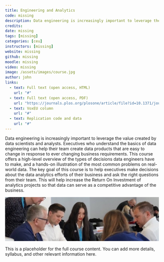 ```yaml
---
title: Engineering and Analytics
code: missing
description: Data engineering is increasingly important to leverage the value created by data scientists and analysts. Executives who understand the basics of data engineering can help their team create data products that are easy to change in response to ever changing business requirements. This course offers a high-level overview of the types of decisions data engineers have to make, and a hands-on illustration of the most common problems on real-world data. The key goal of this course is to help executives make decisions about the data analytics efforts of their business and ask the right questions from their team. This will help increase the Return On Investment of analytics projects so that data can serve as a competitive advantage of the business. 
credits: 
date: missing
tags: [missing]
categories: [ceu]
instructors: [missing]
website: missing
github: missing
moodle: missing
video: missing
image: /assets/images/course.jpg
author: john
links:
  - text: Full text (open access, HTML)
    url: "#"
  - text: Full text (open access, PDF)
    url: "https://journals.plos.org/plosone/article/file?id=10.1371/journal.pone.0239113&type=printable"
  - text: VoxEU column
    url: "#"
  - text: Replication code and data
    url: "#"
---
```


Data engineering is increasingly important to leverage the value created by data scientists and analysts. Executives who understand the basics of data engineering can help their team create data products that are easy to change in response to ever changing business requirements. This course offers a high-level overview of the types of decisions data engineers have to make, and a hands-on illustration of the most common problems on real-world data. The key goal of this course is to help executives make decisions about the data analytics efforts of their business and ask the right questions from their team. This will help increase the Return On Investment of analytics projects so that data can serve as a competitive advantage of the business. 

![Lorem](/assets/images/content.jpg)

This is a placeholder for the full course content. You can add more details, syllabus, and other relevant information here.
